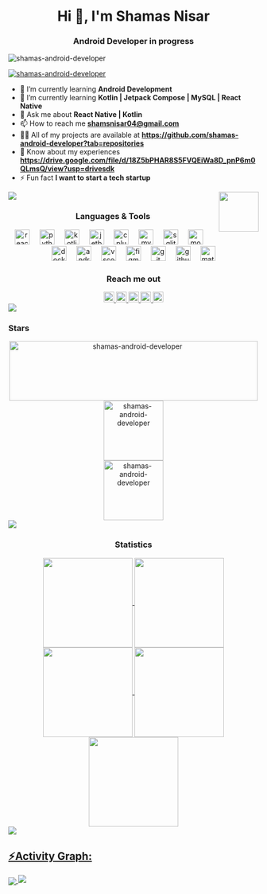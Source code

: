 

<h1 align="center">Hi 👋, I'm Shamas Nisar</h1>
<h3 align="center">Android Developer in progress</h3>
<p align="left"> <img src="https://komarev.com/ghpvc/?username=shamas-android-developer&label=Profile%20views&color=0e75b6&style=flat" alt="shamas-android-developer" /> </p>

<p align="left"> <a href="https://github.com/ryo-ma/github-profile-trophy"><img src="https://github-profile-trophy.vercel.app/?username=shamas-android-developer&theme=darkhub" alt="shamas-android-developer" /></a> </p>

- 🔭 I’m currently learning **Android Development**
- 🌱 I’m currently learning **Kotlin | Jetpack Compose | MySQL | React Native**
- 💬 Ask me about **React Native | Kotlin**
- 📫 How to reach me **shamsnisar04@gmail.com**
- 👨‍💻 All of my projects are available at **https://github.com/shamas-android-developer?tab=repositories**
- 📄 Know about my experiences **https://drive.google.com/file/d/18Z5bPHAR8S5FVQEiWa8D_pnP6m0QLmsQ/view?usp=drivesdk**
- ⚡ Fun fact **I want to start a tech startup**

<img src="https://user-images.githubusercontent.com/73097560/115834477-dbab4500-a447-11eb-908a-139a6edaec5c.gif">

<img align="right" height="80" src="https://media.giphy.com/media/v1.Y2lkPTc5MGI3NjExOGptNWFxeHV3cXYwNm0weGVud2l5M2VtM2NpazR6cGlyNzVicDg1MiZlcD12MV9pbnRlcm5hbF9naWZfYnlfaWQmY3Q9Zw/IIv3NuURRxgJO/giphy.gif"  />

<h3 align="center">Languages & Tools</h3>
<div align="center">
  <img src="https://skillicons.dev/icons?i=react" height="30" alt="react logo"  />
  <img width="12" />
  <img src="https://skillicons.dev/icons?i=py" height="30" alt="python logo"  />
  <img width="12" />
  <img src="https://skillicons.dev/icons?i=kotlin" height="30" alt="kotlin logo"  />
  <img width="12" />
  <img src="https://cdn.jsdelivr.net/gh/devicons/devicon/icons/jetbrains/jetbrains-original.svg" height="30" alt="jetbrains logo"  />
  <img width="12" />
  <img src="https://skillicons.dev/icons?i=cpp" height="30" alt="cplusplus logo"  />
  <img width="12" />
  <img src="https://skillicons.dev/icons?i=mysql" height="30" alt="mysql logo"  />
  <img width="12" />
  <img src="https://cdn.jsdelivr.net/gh/devicons/devicon/icons/sqlite/sqlite-original.svg" height="30" alt="sqlite logo"  />
  <img width="12" />
  <img src="https://skillicons.dev/icons?i=mongodb" height="30" alt="mongodb logo"  />
  <img width="12" />
  <img src="https://skillicons.dev/icons?i=docker" height="30" alt="docker logo"  />
  <img width="12" />
  <img src="https://skillicons.dev/icons?i=androidstudio" height="30" alt="androidstudio logo"  />
  <img width="12" />
  <img src="https://skillicons.dev/icons?i=vscode" height="30" alt="vscode logo"  />
  <img width="12" />
  <img src="https://skillicons.dev/icons?i=figma" height="30" alt="figma logo"  />
  <img width="12" />
  <img src="https://skillicons.dev/icons?i=git" height="30" alt="git logo"  />
  <img width="12" />
  <img src="https://skillicons.dev/icons?i=github" height="30" alt="github logo"  />
  <img width="12" />
  <img src="https://skillicons.dev/icons?i=matlab" height="30" alt="matlab logo"  />
</div>

<h3 align="center">Reach me out</h3>
<div align="center">
  <a href="shamsnisar05@gmail.com" target="_blank">
    <img src="https://img.shields.io/static/v1?message=Gmail&logo=gmail&label=&color=D14836&logoColor=white&labelColor=&style=flat" height="21" alt="gmail logo"  />
  </a>
  <a href="https://www.instagram.com/its_shamsnisar" target="_blank">
    <img src="https://img.shields.io/static/v1?message=Instagram&logo=instagram&label=&color=E4405F&logoColor=white&labelColor=&style=flat" height="21" alt="instagram logo"  />
  </a>
  <a href="https://www.instagram.com/shamas_nisar" target="_blank">
    <img src="https://img.shields.io/static/v1?message=Facebook&logo=facebook&label=&color=1877F2&logoColor=white&labelColor=&style=flat" height="21" alt="facebook logo"  />
  </a>
  <a href="shamsnisar05@gmail.com" target="_blank">
    <img src="https://img.shields.io/static/v1?message=Outlook&logo=microsoft-outlook&label=&color=0078D4&logoColor=white&labelColor=&style=flat" height="21" alt="microsoft-outlook logo"  />
  </a>
  <a href="https://linkedin.com/in/shamas-nisar" target="_blank">
    <img src="https://img.shields.io/static/v1?message=LinkedIn&logo=linkedin&label=&color=0077B5&logoColor=white&labelColor=&style=flat" height="21" alt="linkedin logo"  />
  </a>
</div>

<img src="https://user-images.githubusercontent.com/73097560/115834477-dbab4500-a447-11eb-908a-139a6edaec5c.gif">

<h3 align="left">Stars</h3>
<div align="center">
<img align="center" height="120em" width="500cm" src="https://github-readme-stats.vercel.app/api/top-langs/?username=shamas-android-developer&langs_count=8&theme=transparent" alt=shamas-android-developer />

<img align="center" height="120em" src="https://github-readme-streak-stats.herokuapp.com/?user=shamas-android-developer&theme=tokyonight-duo" alt="shamas-android-developer" />
</div>

<div align="center"><img align="center" height="120cm" src="https://github-readme-stats.vercel.app/api?username=shamas-android-developer&show_icons=true&locale=en&theme=tokyonight" alt="shamas-android-developer" /></div>

<img src="https://user-images.githubusercontent.com/73097560/115834477-dbab4500-a447-11eb-908a-139a6edaec5c.gif">

<h3 align="center">Statistics</h3>
<div align="center">
<a href="https://github.com/shamas-android-developer">
<img align="center" src="http://github-profile-summary-cards.vercel.app/api/cards/stats?username=shamas-android-developer&theme=aura_dark" height="180em" />
<img align="center" src="http://github-profile-summary-cards.vercel.app/api/cards/most-commit-language?username=shamas-android-developer&theme=ayu_mirage" height="180em" />
<img align="center" src="http://github-profile-summary-cards.vercel.app/api/cards/repos-per-language?username=shamas-android-developer&theme=ayu_mirage" height="180em" />
<img align="center" src="http://github-profile-summary-cards.vercel.app/api/cards/productive-time?username=shamas-android-developer&theme=aura" height="180em" />
<img align="center" src="http://github-profile-summary-cards.vercel.app/api/cards/profile-details?username=shamas-android-developer&theme=codeSTACKr" height="180em" />
</div>
  
<img src="https://user-images.githubusercontent.com/73097560/115834477-dbab4500-a447-11eb-908a-139a6edaec5c.gif">
  
<h2 align="left">⚡Activity Graph:</h2>
<img align="center" src="https://github-readme-activity-graph.vercel.app/graph?username=shamas-android-developer&theme=react-dark"/>

<img src="https://raw.githubusercontent.com/Trilokia/Trilokia/379277808c61ef204768a61bbc5d25bc7798ccf1/bottom_header.svg" />
